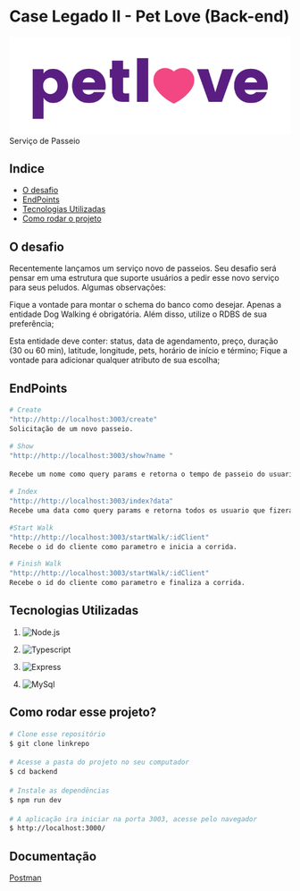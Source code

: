 # Case Legado II - Pet Love (Back-end)
![Petlove](../back-end/src/img/petlove_logo.png)
Serviço de Passeio


## Indice

- <a href="#o-desfio">O desafio</a>
- <a  href="#endpoints" >EndPoints</a>
- <a  href="#tecnologias-utilizadas">Tecnologias Utilizadas</a>
- <a  href="#como-rodar-esse-projeto">Como rodar o projeto</a>



## O desafio
Recentemente lançamos um serviço novo de passeios. Seu desafio será pensar em uma estrutura que suporte usuários a pedir esse novo serviço para seus peludos. Algumas observações:

Fique a vontade para montar o schema do banco como desejar. Apenas a entidade Dog Walking é obrigatória. Além disso, utilize o RDBS de sua preferência;

Esta entidade deve conter: status, data de agendamento, preço, duração (30 ou 60 min), latitude, longitude, pets, horário de início e término; Fique a vontade para adicionar qualquer atributo de sua escolha;

## EndPoints
```bash
# Create
"http://http://localhost:3003/create"
Solicitação de um novo passeio.
```

```bash
# Show
"http://http://localhost:3003/show?name "

Recebe um nome como query params e retorna o tempo de passeio do usuario pesquisado ou todos os usuarios que fizeram uma solicitação.
```

```bash
# Index
"http://http://localhost:3003/index?data"
Recebe uma data como query params e retorna todos os usuario que fizeram a solicitação do passeio para o dia, ou todos os usuarios que fizeram uma solicitação.
```

```bash
#Start Walk
"http://http://localhost:3003/startWalk/:idClient"
Recebe o id do cliente como parametro e inicia a corrida.

```

```bash
# Finish Walk
"http://http://localhost:3003/startWalk/:idClient"
Recebe o id do cliente como parametro e finaliza a corrida.

```

## Tecnologias Utilizadas 

1. ![Node.js](https://img.shields.io/badge/Node.js-43853D?style=for-the-badge&logo=node.js&logoColor=white)

2. ![Typescript](https://img.shields.io/badge/TypeScript-007ACC?style=for-the-badge&logo=typescript&logoColor=white)
3. ![Express](https://img.shields.io/badge/Express.js-404D59?style=for-the-badge)
4. ![MySql](https://img.shields.io/badge/MySQL-00000F?style=for-the-badge&logo=mysql&logoColor=white)


## Como rodar esse projeto?
``` bash
# Clone esse repositório
$ git clone linkrepo

# Acesse a pasta do projeto no seu computador
$ cd backend

# Instale as dependências
$ npm run dev

# A aplicação ira iniciar na porta 3003, acesse pelo navegador
$ http://localhost:3000/

```

## Documentação
<a href="https://documenter.getpostman.com/view/21068479/2s8ZDbVLPG">Postman</a>
